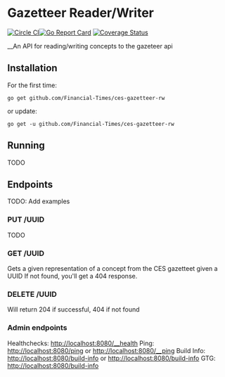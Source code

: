 # Gazetteer Reader/Writer 
[![Circle CI](https://circleci.com/gh/Financial-Times/ces-gazetteer-rw.svg?style=shield)](https://circleci.com/gh/Financial-Times/ces-gazetteer-rw)[![Go Report Card](https://goreportcard.com/badge/github.com/Financial-Times/ces-gazetteer-rw)](https://goreportcard.com/report/github.com/Financial-Times/ces-gazetteer-rw) [![Coverage Status](https://coveralls.io/repos/github/Financial-Times/ces-gazetteer-rw/badge.svg)](https://coveralls.io/github/Financial-Times/ces-gazetteer-rw)
 
__An API for reading/writing concepts to the gazeteer api

## Installation

For the first time:

`go get github.com/Financial-Times/ces-gazetteer-rw`

or update:

`go get -u github.com/Financial-Times/ces-gazetteer-rw`


## Running

TODO

## Endpoints

TODO: Add examples

### PUT /UUID
TODO
### GET /UUID
Gets a given representation of a concept from the CES gazetteet given a UUID
If not found, you'll get a 404 response.

### DELETE /UUID
Will return 204 if successful, 404 if not found

### Admin endpoints

Healthchecks: [http://localhost:8080/__health](http://localhost:8080/__health)
Ping: [http://localhost:8080/ping](http://localhost:8080/ping) or [http://localhost:8080/__ping](http://localhost:8080/__ping)
Build Info: [http://localhost:8080/build-info](http://localhost:8080/build-info) or [http://localhost:8080/build-info](http://localhost:8080/__build-info) 
GTG: [http://localhost:8080/build-info](http://localhost:8080/__gtg) 
